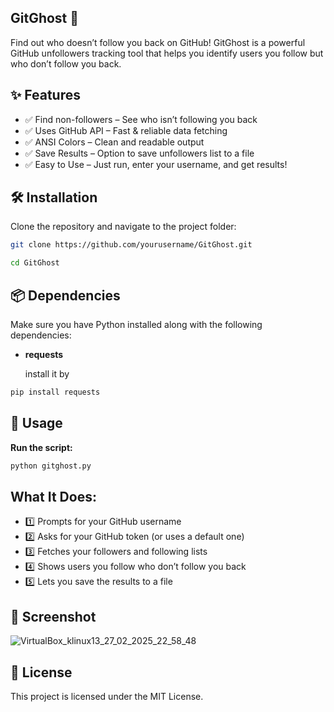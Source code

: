 ## GitGhost 👻
Find out who doesn’t follow you back on GitHub!
GitGhost is a powerful GitHub unfollowers tracking tool that helps you identify users you follow but who don’t follow you back.

## ✨ Features
- ✅ Find non-followers – See who isn’t following you back
- ✅ Uses GitHub API – Fast & reliable data fetching
- ✅ ANSI Colors – Clean and readable output
- ✅ Save Results – Option to save unfollowers list to a file
- ✅ Easy to Use – Just run, enter your username, and get results!

## 🛠️ Installation
Clone the repository and navigate to the project folder:

```bash
git clone https://github.com/yourusername/GitGhost.git
```
```bash
cd GitGhost
```

## 📦 Dependencies
Make sure you have Python installed along with the following dependencies:

- **requests**
  
  install it by 
```bash
pip install requests
```
## 🚀 Usage
**Run the script:**

```bash
python gitghost.py
```
## What It Does:
- 1️⃣ Prompts for your GitHub username
- 2️⃣ Asks for your GitHub token (or uses a default one)
- 3️⃣ Fetches your followers and following lists
- 4️⃣ Shows users you follow who don’t follow you back
- 5️⃣ Lets you save the results to a file

## 📸 Screenshot

![VirtualBox_klinux13_27_02_2025_22_58_48](https://github.com/user-attachments/assets/00751552-0d1f-48a7-9c98-12ef6973f6e0)


## 📜 License
This project is licensed under the MIT License.

